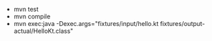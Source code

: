 * mvn test
* mvn compile
* mvn exec:java -Dexec.args="fixtures/input/hello.kt fixtures/output-actual/HelloKt.class"
